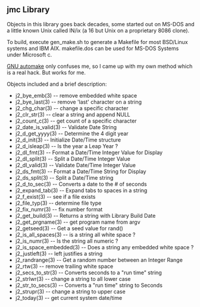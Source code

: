 ## jmc Library

Objects in this library goes back decades, some started out on MS-DOS
and a little known Unix called IN/ix (a 16 but Unix on a proprietary
8086 clone).

To build, execute gen_make.sh to generate a Makefile for most
BSD/Linux systems and IBM AIX.  makefile.dos can be used for MS-DOS
Systems under Microsoft c.

[GNU automake](https://en.wikipedia.org/wiki/Automake)
only confuses me, so I came up with my own method which
is a real hack.  But works for me.

Objects included and a brief description:

* j2_bye_emb(3) -- remove embedded white space
* j2_bye_last(3) -- remove 'last' character on a string
* j2_chg_char(3) -- change a specific character
* j2_clr_str(3) -- clear a string and append NULL
* j2_count_c(3) -- get count of a specific character
* j2_date_is_valid(3) -- Validate Date String
* j2_d_get_yyyy(3) -- Determine the 4 digit year
* j2_d_init(3) -- Initialize Date/Time structure
* j2_d_isleap(3) -- Is the year a Leap Year ?
* j2_dl_fmt(3) -- Format a Date/Time Integer Value for Display
* j2_dl_split(3) -- Split a Date/Time Integer Value
* j2_dl_valid(3) -- Validate Date/Time Integer Value
* j2_ds_fmt(3) -- Format a Date/Time String for Display
* j2_ds_split(3) -- Split a Date/Time string
* j2_d_to_sec(3) -- Converts a date to the # of seconds 
* j2_expand_tab(3) -- Expand tabs to spaces in a string
* j2_f_exist(3) -- see if a file exists
* j2_file_typ(3) -- determine file type
* j2_fix_numr(3) -- fix number format
* j2_get_build(3) -- Returns a string with Library Build Date
* j2_get_prgname(3) -- get program name from argv
* j2_getseed(3) -- Get a seed value for rand()
* j2_is_all_spaces(3) -- is a string all white space ?
* j2_is_numr(3) -- Is the string all numeric ?
* j2_is_space_embedded(3) -- Does a string any embedded white space ?
* j2_justleft(3) -- left justifies a string
* j2_randrange(3) -- Get a random number between an Integer Range
* j2_rtw(3) -- remove trailing white space
* j2_secs_to_str(3) -- Converts seconds to a "run time" string
* j2_strlwr(3) -- change a string to all lower case
* j2_str_to_secs(3) -- Converts a "run time" string to Seconds
* j2_strupr(3) -- change a string to upper case
* j2_today(3) -- get current system date/time

